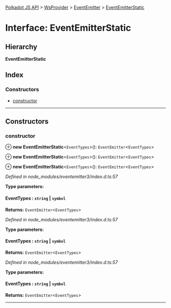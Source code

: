 [Polkadot JS API](../README.md) > [WsProvider](../classes/wsprovider.md) > [EventEmitter](../modules/wsprovider.eventemitter.md) > [EventEmitterStatic](../interfaces/wsprovider.eventemitter.eventemitterstatic.md)

# Interface: EventEmitterStatic

## Hierarchy

**EventEmitterStatic**

## Index

### Constructors

* [constructor](wsprovider.eventemitter.eventemitterstatic.md#constructor)

---

## Constructors

<a id="constructor"></a>

###  constructor

⊕ **new EventEmitterStatic**<`EventTypes`>(): `EventEmitter`<`EventTypes`>

⊕ **new EventEmitterStatic**<`EventTypes`>(): `EventEmitter`<`EventTypes`>

⊕ **new EventEmitterStatic**<`EventTypes`>(): `EventEmitter`<`EventTypes`>

*Defined in node_modules/eventemitter3/index.d.ts:57*

**Type parameters:**

#### EventTypes :   `string` &#124; `symbol`

**Returns:** `EventEmitter`<`EventTypes`>

*Defined in node_modules/eventemitter3/index.d.ts:57*

**Type parameters:**

#### EventTypes :   `string` &#124; `symbol`

**Returns:** `EventEmitter`<`EventTypes`>

*Defined in node_modules/eventemitter3/index.d.ts:57*

**Type parameters:**

#### EventTypes :   `string` &#124; `symbol`

**Returns:** `EventEmitter`<`EventTypes`>

___

